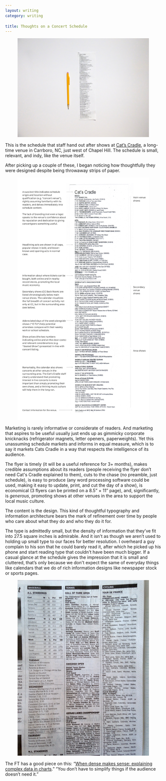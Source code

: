 ```yaml
---
layout: writing
category: writing

title: Thoughts on a Concert Schedule
---
```


<figure>
	<img src="src/img/writing/cats-cradle-full.jpg" alt="">
</figure>

This is the schedule that staff hand out after shows at [Cat’s Cradle](http://catscradle.com/), a long-time venue in Carrboro, NC, just west of Chapel Hill. The schedule is small, relevant, and indy, like the venue itself.

After picking up a couple of these, I began noticing how thoughtfully they were designed despite being throwaway strips of paper.

<figure class='double-wide'>
	<img src="src/img/writing/cats-cradle-scan.jpg" alt="">
</figure>

Marketing is rarely informative or considerate of readers. And marketing that aspires to be useful usually just ends up as gimmicky corporate knicknacks (refrigerator magnets, letter openers, paperweights). Yet this unassuming schedule markets and informs in equal measure, which is to say it markets Cats Cradle in a way that respects the intelligence of its audience.

The flyer is timely (it will be a useful reference for 3+ months), makes credible assumptions about its readers (people receiving the flyer don’t need Cat's Cradle explained to them), cuts to the chase (no preamble, just schedule), is easy to produce (any word processing software could be used, making it easy to update, print, and cut the day of a show), is economical (3 flyers can be printed on a 8.5” × 11” page), and, significantly, is *generous*, promoting shows at other venues in the area to support the local music culture.

The content is the design. This kind of thoughtful typography and information architecture bears the mark of refinement over time by people who care about what they do and who they do it for.

The type is admittedly small, but the density of information that they’ve fit into 27.5 square inches is admirable. And it isn't as though we aren’t used to holding up small type to our faces for better resolution. I overheard a guy complain to his son that he could barely read it, after which he picked up his phone and start reading type that couldn't have been much bigger. If a casual glance at the schedule gives the impression that it is small and cluttered, that’s only because we don't expect the same of everyday things like calendars that we do of rich information designs like newspaper stock or sports pages. 

<figure>
	<img src="src/img/writing/cats-cradle-sports.jpg" alt="">
</figure>


The FT has a good piece on this: “<a href="https://www.ft.com/content/96566916-1852-11e6-b197-a4af20d5575e">When dense makes sense: explaining complex data in charts</a>.” “You don’t have to simplify things if the audience doesn’t need it.”
